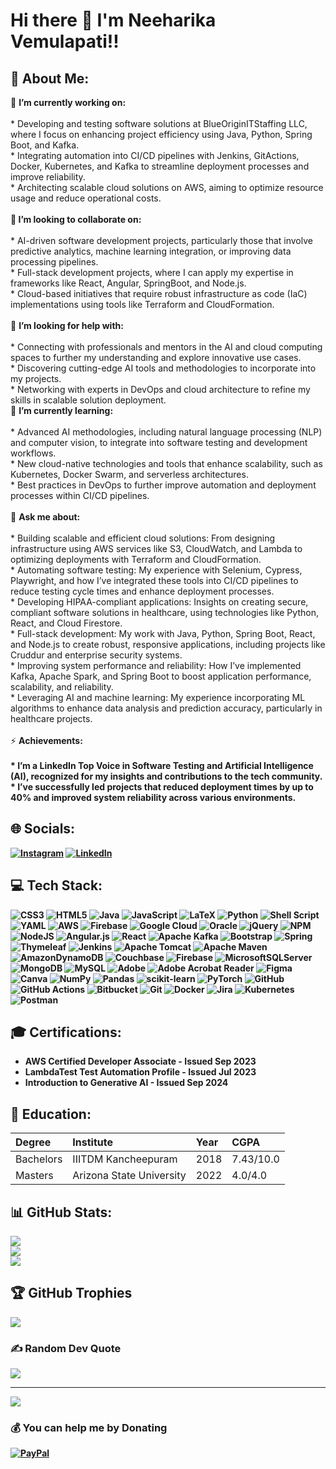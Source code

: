 # Hi there 👋 I'm Neeharika Vemulapati!!

## 💫 About Me:
🔭 <strong>I’m currently working on:</strong><br><br>* Developing and testing software solutions at BlueOriginITStaffing LLC, where I focus on enhancing project efficiency using Java, Python, Spring Boot, and Kafka.<br>* Integrating automation into CI/CD pipelines with Jenkins, GitActions, Docker, Kubernetes, and Kafka to streamline deployment processes and improve reliability.<br>* Architecting scalable cloud solutions on AWS, aiming to optimize resource usage and reduce operational costs.<br><br><strong>👯 I’m looking to collaborate on:</strong><br><br>* AI-driven software development projects, particularly those that involve predictive analytics, machine learning integration, or improving data processing pipelines.<br>* Full-stack development projects, where I can apply my expertise in frameworks like React, Angular, SpringBoot, and Node.js.<br>* Cloud-based initiatives that require robust infrastructure as code (IaC) implementations using tools like Terraform and CloudFormation.<br><br>🤝 <strong>I’m looking for help with:</strong><br><br>* Connecting with professionals and mentors in the AI and cloud computing spaces to further my understanding and explore innovative use cases.<br>* Discovering cutting-edge AI tools and methodologies to incorporate into my projects.<br>* Networking with experts in DevOps and cloud architecture to refine my skills in scalable solution deployment.<br>🌱 <strong>I’m currently learning:</strong><br><br>* Advanced AI methodologies, including natural language processing (NLP) and computer vision, to integrate into software testing and development workflows.<br>* New cloud-native technologies and tools that enhance scalability, such as Kubernetes, Docker Swarm, and serverless architectures.<br>* Best practices in DevOps to further improve automation and deployment processes within CI/CD pipelines.<br><br>💬 <strong>Ask me about:</strong><br><br>* Building scalable and efficient cloud solutions: From designing infrastructure using AWS services like S3, CloudWatch, and Lambda to optimizing deployments with Terraform and CloudFormation.<br>* Automating software testing: My experience with Selenium, Cypress, Playwright, and how I’ve integrated these tools into CI/CD pipelines to reduce testing cycle times and enhance deployment processes.<br>* Developing HIPAA-compliant applications: Insights on creating secure, compliant software solutions in healthcare, using technologies like Python, React, and Cloud Firestore.<br>* Full-stack development: My work with Java, Python, Spring Boot, React, and Node.js to create robust, responsive applications, including projects like Cruddur and enterprise security systems.<br>* Improving system performance and reliability: How I’ve implemented Kafka, Apache Spark, and Spring Boot to boost application performance, scalability, and reliability.<br>* Leveraging AI and machine learning: My experience incorporating ML algorithms to enhance data analysis and prediction accuracy, particularly in healthcare projects.<br><br>⚡ <strong>Achievements:<strong><br><br>* I’m a LinkedIn Top Voice in Software Testing and Artificial Intelligence (AI), recognized for my insights and contributions to the tech community.<br>* I’ve successfully led projects that reduced deployment times by up to 40% and improved system reliability across various environments.<br>


## 🌐 Socials:
[![Instagram](https://img.shields.io/badge/Instagram-%23E4405F.svg?logo=Instagram&logoColor=white)](https://instagram.com/https://www.instagram.com/neeharika_reddy5?igsh=MXdkem91MXJ5d3F3ag%3D%3D&utm_source=qr) [![LinkedIn](https://img.shields.io/badge/LinkedIn-%230077B5.svg?logo=linkedin&logoColor=white)](https://linkedin.com/in/https://www.linkedin.com/in/neeharika-vemulapati/) 

## 💻 Tech Stack:
![CSS3](https://img.shields.io/badge/css3-%231572B6.svg?style=flat&logo=css3&logoColor=white) ![HTML5](https://img.shields.io/badge/html5-%23E34F26.svg?style=flat&logo=html5&logoColor=white) ![Java](https://img.shields.io/badge/java-%23ED8B00.svg?style=flat&logo=openjdk&logoColor=white) ![JavaScript](https://img.shields.io/badge/javascript-%23323330.svg?style=flat&logo=javascript&logoColor=%23F7DF1E) ![LaTeX](https://img.shields.io/badge/latex-%23008080.svg?style=flat&logo=latex&logoColor=white) ![Python](https://img.shields.io/badge/python-3670A0?style=flat&logo=python&logoColor=ffdd54) ![Shell Script](https://img.shields.io/badge/shell_script-%23121011.svg?style=flat&logo=gnu-bash&logoColor=white) ![YAML](https://img.shields.io/badge/yaml-%23ffffff.svg?style=flat&logo=yaml&logoColor=151515) ![AWS](https://img.shields.io/badge/AWS-%23FF9900.svg?style=flat&logo=amazon-aws&logoColor=white) ![Firebase](https://img.shields.io/badge/firebase-%23039BE5.svg?style=flat&logo=firebase) ![Google Cloud](https://img.shields.io/badge/GoogleCloud-%234285F4.svg?style=flat&logo=google-cloud&logoColor=white) ![Oracle](https://img.shields.io/badge/Oracle-F80000?style=flat&logo=oracle&logoColor=white) ![jQuery](https://img.shields.io/badge/jquery-%230769AD.svg?style=flat&logo=jquery&logoColor=white) ![NPM](https://img.shields.io/badge/NPM-%23CB3837.svg?style=flat&logo=npm&logoColor=white) ![NodeJS](https://img.shields.io/badge/node.js-6DA55F?style=flat&logo=node.js&logoColor=white) ![Angular.js](https://img.shields.io/badge/angular.js-%23E23237.svg?style=flat&logo=angularjs&logoColor=white) ![React](https://img.shields.io/badge/react-%2320232a.svg?style=flat&logo=react&logoColor=%2361DAFB) ![Apache Kafka](https://img.shields.io/badge/Apache%20Kafka-000?style=flat&logo=apachekafka) ![Bootstrap](https://img.shields.io/badge/bootstrap-%238511FA.svg?style=flat&logo=bootstrap&logoColor=white) ![Spring](https://img.shields.io/badge/spring-%236DB33F.svg?style=flat&logo=spring&logoColor=white) ![Thymeleaf](https://img.shields.io/badge/Thymeleaf-%23005C0F.svg?style=flat&logo=Thymeleaf&logoColor=white) ![Jenkins](https://img.shields.io/badge/jenkins-%232C5263.svg?style=flat&logo=jenkins&logoColor=white) ![Apache Tomcat](https://img.shields.io/badge/apache%20tomcat-%23F8DC75.svg?style=flat&logo=apache-tomcat&logoColor=black) ![Apache Maven](https://img.shields.io/badge/Apache%20Maven-C71A36?style=flat&logo=Apache%20Maven&logoColor=white) ![AmazonDynamoDB](https://img.shields.io/badge/Amazon%20DynamoDB-4053D6?style=flat&logo=Amazon%20DynamoDB&logoColor=white) ![Couchbase](https://img.shields.io/badge/Couchbase-EA2328?style=flat&logo=couchbase&logoColor=white) ![Firebase](https://img.shields.io/badge/firebase-a08021?style=flat&logo=firebase&logoColor=ffcd34) ![MicrosoftSQLServer](https://img.shields.io/badge/Microsoft%20SQL%20Server-CC2927?style=flat&logo=microsoft%20sql%20server&logoColor=white) ![MongoDB](https://img.shields.io/badge/MongoDB-%234ea94b.svg?style=flat&logo=mongodb&logoColor=white) ![MySQL](https://img.shields.io/badge/mysql-4479A1.svg?style=flat&logo=mysql&logoColor=white) ![Adobe](https://img.shields.io/badge/adobe-%23FF0000.svg?style=flat&logo=adobe&logoColor=white) ![Adobe Acrobat Reader](https://img.shields.io/badge/Adobe%20Acrobat%20Reader-EC1C24.svg?style=flat&logo=Adobe%20Acrobat%20Reader&logoColor=white) ![Figma](https://img.shields.io/badge/figma-%23F24E1E.svg?style=flat&logo=figma&logoColor=white) ![Canva](https://img.shields.io/badge/Canva-%2300C4CC.svg?style=flat&logo=Canva&logoColor=white) ![NumPy](https://img.shields.io/badge/numpy-%23013243.svg?style=flat&logo=numpy&logoColor=white) ![Pandas](https://img.shields.io/badge/pandas-%23150458.svg?style=flat&logo=pandas&logoColor=white) ![scikit-learn](https://img.shields.io/badge/scikit--learn-%23F7931E.svg?style=flat&logo=scikit-learn&logoColor=white) ![PyTorch](https://img.shields.io/badge/PyTorch-%23EE4C2C.svg?style=flat&logo=PyTorch&logoColor=white) ![GitHub](https://img.shields.io/badge/github-%23121011.svg?style=flat&logo=github&logoColor=white) ![GitHub Actions](https://img.shields.io/badge/github%20actions-%232671E5.svg?style=flat&logo=githubactions&logoColor=white) ![Bitbucket](https://img.shields.io/badge/bitbucket-%230047B3.svg?style=flat&logo=bitbucket&logoColor=white) ![Git](https://img.shields.io/badge/git-%23F05033.svg?style=flat&logo=git&logoColor=white) ![Docker](https://img.shields.io/badge/docker-%230db7ed.svg?style=flat&logo=docker&logoColor=white) ![Jira](https://img.shields.io/badge/jira-%230A0FFF.svg?style=flat&logo=jira&logoColor=white) ![Kubernetes](https://img.shields.io/badge/kubernetes-%23326ce5.svg?style=flat&logo=kubernetes&logoColor=white) ![Postman](https://img.shields.io/badge/Postman-FF6C37?style=flat&logo=postman&logoColor=white)

## 🎓 Certifications:

* AWS Certified Developer Associate - Issued Sep 2023
* LambdaTest Test Automation Profile - Issued Jul 2023
* Introduction to Generative AI - Issued Sep 2024

## 📜  Education:

| **Degree** | **Institute** | **Year** | **CGPA** |
| :--- | :--- | :--- | :--- |
| Bachelors | IIITDM Kancheepuram | 2018 | 7.43/10.0 |
| Masters   | Arizona State University | 2022 | 4.0/4.0 |

## 📊 GitHub Stats:
![](https://github-readme-stats.vercel.app/api?username=neeharve&theme=dark&hide_border=false&include_all_commits=false&count_private=false)<br/>
![](https://github-readme-streak-stats.herokuapp.com/?user=neeharve&theme=dark&hide_border=false)<br/>
![](https://github-readme-stats.vercel.app/api/top-langs/?username=neeharve&theme=dark&hide_border=false&include_all_commits=false&count_private=false&layout=compact)

## 🏆 GitHub Trophies
![](https://github-profile-trophy.vercel.app/?username=neeharve&theme=monokai&no-frame=false&no-bg=false&margin-w=4)

### ✍️ Random Dev Quote
![](https://quotes-github-readme.vercel.app/api?type=horizontal&theme=radical)

---
[![](https://visitcount.itsvg.in/api?id=neeharve&icon=0&color=0)](https://visitcount.itsvg.in)

  ### 💰 You can help me by Donating
  [![PayPal](https://img.shields.io/badge/PayPal-00457C?style=for-the-badge&logo=paypal&logoColor=white)](https://paypal.me/@NeeharikaVemulapati) 

  

